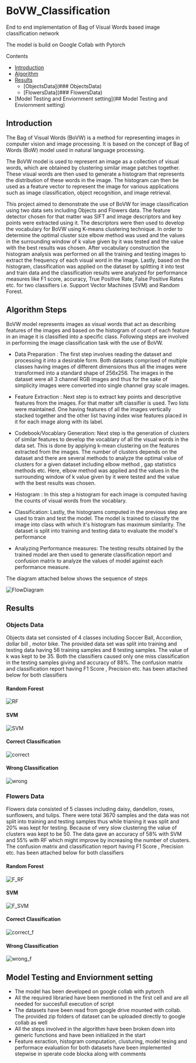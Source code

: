 # BoVW_Classification
 

End to end implementation of Bag of Visual Words based image classification network

The model is build on Google Collab with Pytorch


<!--ts-->
Contents
<!--te-->

<!--ts-->
* [Introduction](##Introduction)
* [Algorithm](##AlgorithmSteps)
* [Results](##Results)
	* [ObjectsData](### ObjectsData)	
	* [FlowersData](### FlowersData)
* [Model Testing and Enviornment setting](## Model Testing and Enviornment setting)
<!--te-->

## Introduction
The Bag of Visual Words (BoVW) is a method for representing images in computer vision and image processing. It is based on the concept of Bag of Words (BoW) model used in natural language processing.

The BoVW model is used to represent an image as a collection of visual words, which are obtained by clustering similar image patches together. These visual words are then used to generate a histogram that represents the distribution of these words in the image. The histogram can then be used as a feature vector to represent the image for various applications such as image classification, object recognition, and image retrieval.

This project aimed to demonstrate the use of BoVW for image classification using two data sets including Objects and Flowers data. The feature detector chosen for that matter was SIFT and image descriptors and key points were extracted using it. The descriptors were then used to develop the vocabulary for BoVW using K-means clustering technique. In order to determine the optimal cluster size elbow method was used and the  values in the surrounding window of k value given by it was tested and the value with the best results was chosen. After vocabulary construction the histogram analysis was performed on all the training and testing images to extract the frequency of each visual word in the image. Lastly, based on the histogram, classification was applied on the dataset by splitting it into test and train data and the classification results were analyzed for performance measures like  F1 score, accuracy, True Positive Rate, False Positive Rates etc. for two classifiers i.e. Support Vector Machines (SVM) and Random Forest.

## Algorithm Steps

BoVW model represents images as visual words that act as describing features of the images and based on the histogram of count of each feature in an image it is classified into a specific class. Following steps are involved in performing the image classification task with the use of BoVW. 
	
- Data Preparation : The first step involves reading the dataset and processing it into a desirable form. Both datasets comprised of multiple classes having images of different dimensions thus all the images were transformed into a standard shape of 256x256. The images in the dataset were all 3 channel RGB images and thus for the sake of simplicity images were converted into single channel gray scale images. 

- Feature Extraction : Next step is to extract key points and descriptive features from the images. For that matter sift classifier is used. Two lists were maintained. One having features of all the images vertically stacked together and the other list having index wise features placed in it for each image along with its label. 

- Codebook/Vocablary Generation: Next step is the generation of clusters of similar features to develop the vocablary of all the visual words in the data set. This is done by applying k-mean clustering on the features extracted from the images. The number of clusters depends on the dataset and there are several methods to analyze the optimal value of clusters for a given dataset including elbow method , gap statistics methods etc. Here, elbow method was applied and the  values in the surrounding window of k value given by it were tested and the value with the best results was chosen.

- Histogram : In this step a histogram for each image is computed having the counts of visual words from the vocablary.

- Classification: Lastly, the histograms computed in the previous step are used to train and test the model. The model is trained to classify the image into class with which it's histogram has maximum similarity. The dataset is split into training and testing data to evaluate the model's performance

- Analyzing Performance measures: The testing results obtained by the trained model are then used to generate classification report and confusion matrix to analyze the values of model against each performance measure.

The diagram attached below shows the sequence of steps

![FlowDiagram ](https://user-images.githubusercontent.com/59650991/224586868-5e4e9add-1131-4195-9dbd-4c173294c719.png)

## Results
### Objects Data

Objects data set consisted of 4 classes including Soccer Ball, Accordion, dollar bill , motor bike. The provided data set was split into training and testing data having 56 training samples and 8 testing samples. The value of k was kept to be 35. Both the classifiers caused only one miss classification in the testing samples giving and accuracy of 88\%. The confusion matrix and classification report having F1 Score , Precision etc. has been attached below for both classifiers


#### Random Forest 

![RF](https://user-images.githubusercontent.com/59650991/224587256-480910fa-e005-4911-b3a6-547fa4acab13.PNG)


#### SVM
![SVM](https://user-images.githubusercontent.com/59650991/224587261-be424556-9993-4983-bbb0-4d8e227e5307.PNG)


#### Correct Classification
![correct](https://user-images.githubusercontent.com/59650991/224587314-a2249e4b-dba7-4822-999a-793df396cbc4.PNG)


#### Wrong Classification
![wrong](https://user-images.githubusercontent.com/59650991/224587343-face4a82-92ed-40ce-a867-b7d15a53b07c.PNG)

### Flowers Data

Flowers data consisted of 5 classes including daisy, dandelion, roses, sunflowers, and tulips. There were total 3670 samples and the data was not split into training and testing samples thus while trianing it was split and 20% was kept for testing. Because of very slow clustering the value of clusters was kept to be 50. The data gave an accuracy of 58% with SVM and 55% with RF which might improve by increasing the number of clusters. The confusion matrix and classification report having F1 Score , Precision etc. has been attached below for both classifiers

#### Random Forest 
![F_RF](https://user-images.githubusercontent.com/59650991/224588499-c3996cad-9912-4e13-9683-f1f1cc084a9d.PNG)


#### SVM
![F_SVM](https://user-images.githubusercontent.com/59650991/224588492-bb45ad10-bf5e-43ce-9525-5bcb590ffbd0.PNG)


#### Correct Classification
![correct_f](https://user-images.githubusercontent.com/59650991/224588505-ee23e863-35f4-418b-bf29-e200cf2fd555.PNG)


#### Wrong Classification
![wrong_f](https://user-images.githubusercontent.com/59650991/224588517-4db2ab50-5b2e-48b3-a73c-32e5bb1f3ee3.PNG)

## Model Testing and Enviornment setting

- The model has been developed on google collab with pytorch 
- All the required libraried have been mentioned in the first cell and are all needed for succesfull execution of script
- The datasets have been read from google drive mounted with collab. The provided zip folders of dataset can be uploaded directly to google collab as well
- All the steps involved in the algorithm have been broken down into generic functions and have been initialized in the start
- Feature exraction, histogram computation, clusturing, model tesing and performace evaluation for both datasets have been implemented stepwise in sperate code blocka along with comments



